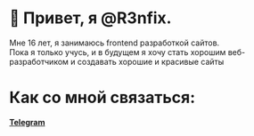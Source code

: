 # 👋 Привет, я @R3nfix. 
Мне 16 лет, я занимаюсь frontend разработкой сайтов. <br>
Пока я только учусь, и в будущем я хочу стать хорошим веб-разработчиком и создавать хорошие и красивые сайты

# Как со мной связаться:
<b><a href="[t.me/qu3nty](https://t.me/qu3nty)">Telegram</a></b> <br>
